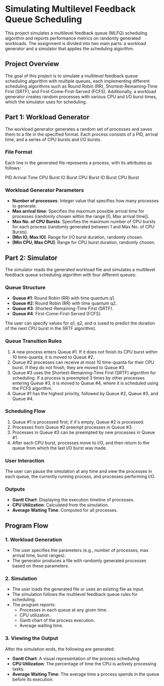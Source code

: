 # Simulating Multilevel Feedback Queue Scheduling

This project simulates a multilevel feedback queue (MLFQ) scheduling algorithm and reports performance metrics on randomly generated workloads. The assignment is divided into two main parts: a workload generator and a simulator that applies the scheduling algorithm.

## Project Overview

The goal of this project is to simulate a multilevel feedback queue scheduling algorithm with multiple queues, each implementing different scheduling algorithms such as Round Robin (RR), Shortest-Remaining-Time First (SRTF), and First-Come-First-Served (FCFS). Additionally, a workload generator creates random processes with various CPU and I/O burst times, which the simulator uses for scheduling.

## Part 1: Workload Generator

The workload generator generates a random set of processes and saves them to a file in the specified format. Each process consists of a PID, arrival time, and a series of CPU bursts and I/O bursts.

### File Format

Each line in the generated file represents a process, with its attributes as follows:

PID Arrival Time CPU Burst IO Burst CPU Burst IO Burst CPU Burst

### Workload Generator Parameters

- **Number of processes**: Integer value that specifies how many processes to generate.
- **Max arrival time**: Specifies the maximum possible arrival time for processes (randomly chosen within the range [0, Max arrival time]).
- **Max No. of CPU Bursts**: Specifies the maximum number of CPU bursts for each process (randomly generated between 1 and Max No. of CPU Bursts).
- **[Min IO, Max IO]**: Range for I/O burst duration, randomly chosen.
- **[Min CPU, Max CPU]**: Range for CPU burst duration, randomly chosen.

## Part 2: Simulator

The simulator reads the generated workload file and simulates a multilevel feedback queue scheduling algorithm with four different queues:

### Queue Structure

- **Queue #1**: Round Robin (RR) with time quantum q1.
- **Queue #2**: Round Robin (RR) with time quantum q2.
- **Queue #3**: Shortest-Remaining-Time First (SRTF).
- **Queue #4**: First-Come-First-Served (FCFS).

The user can specify values for q1, q2, and α (used to predict the duration of the next CPU burst in the SRTF algorithm).

### Queue Transition Rules

1. A new process enters Queue #1. If it does not finish its CPU burst within 10 time-quanta, it is moved to Queue #2.
2. Queue #2 processes can receive at most 10 time-quanta for their CPU burst. If they do not finish, they are moved to Queue #3.
3. Queue #3 uses the Shortest-Remaining-Time First (SRTF) algorithm for scheduling. If a process is preempted 3 times by other processes entering Queue #3, it is moved to Queue #4, where it is scheduled using the FCFS algorithm.
4. Queue #1 has the highest priority, followed by Queue #2, Queue #3, and Queue #4.

### Scheduling Flow

1. Queue #1 is processed first; if it's empty, Queue #2 is processed.
2. Processes from Queue #2 preempt processes in Queue #3.
3. Processes in Queue #3 can be preempted by new processes in Queue #1.
4. After each CPU burst, processes move to I/O, and then return to the queue from which the last I/O burst was made.

### User Interaction

The user can pause the simulation at any time and view the processes in each queue, the currently running process, and processes performing I/O.

### Outputs

- **Gantt Chart**: Displaying the execution timeline of processes.
- **CPU Utilization**: Calculated from the simulation.
- **Average Waiting Time**: Computed for all processes.

## Program Flow

### 1. Workload Generation
- The user specifies the parameters (e.g., number of processes, max arrival time, burst ranges).
- The generator produces a file with randomly generated processes based on these parameters.

### 2. Simulation
- The user loads the generated file or uses an existing file as input.
- The simulation follows the multilevel feedback queue rules for scheduling.
- The program reports:
  - Processes in each queue at any given time.
  - CPU utilization.
  - Gantt chart of the process execution.
  - Average waiting time.

### 3. Viewing the Output
After the simulation ends, the following are generated:
- **Gantt Chart**: A visual representation of the process scheduling.
- **CPU Utilization**: The percentage of time the CPU is actively processing tasks.
- **Average Waiting Time**: The average time a process spends in the queue before its execution.
